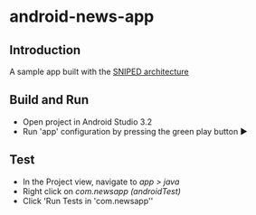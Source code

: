 # android-news-app

## Introduction
A sample app built with the [SNIPED architecture](https://github.com/ovitrif/android-sniped)

## Build and Run
- Open project in Android Studio 3.2
- ️Run 'app' configuration by pressing the green play button ▶

## Test
- In the Project view, navigate to *app > java* 
- Right click on *com.newsapp (androidTest)*
- Click 'Run Tests in 'com.newsapp''
